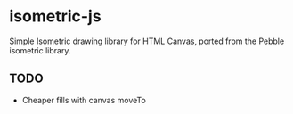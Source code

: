 # isometric-js

Simple Isometric drawing library for HTML Canvas, ported from the Pebble
isometric library.


## TODO

- Cheaper fills with canvas moveTo
